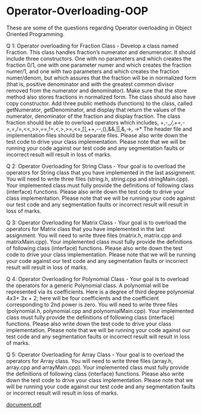 # Operator-Overloading-OOP
These are some of the questions regarding Operator overloading in Object Oriented Programming.

Q 1: Operator overloading for Fraction Class - Develop a class named Fraction. This class handles fraction’s
numerator and denumerator. It should include three constructors. One with no parameters and which creates the
fraction 0/1, one with one parameter numer and which creates the fraction numer/1, and one with two parameters
and which creates the fraction numer/denom, but which assures that the fraction will be in normalized form (that
is, positive denominator and with the greatest common divisor removed from the numerator and denominator).
Make sure that the store method also stores fractions in normalized form. The class should also have copy
constructor. Add three public methods (functions) to the class, called getNumerator, getDenominator, and display
that return the values of the numerator, denominator of the fraction and display fraction. The class fraction should
be able to overload operators which includes, +,-,*,/,+=,-=,*=,/=,<<,>>,==,!=,<,>,>=,<=,[],++,--,(),&&,||,&,->, ->* The
header file and implementation files should be separate files.
Please also write down the test code to drive your class implementation. Please note that we will be running your
code against our test code and any segmentation faults or incorrect result will result in loss of marks.

Q 2: Operator Overloading for String Class - Your goal is to overload the operators for String class that you have
implemented in the last assignment. You will need to write three files (string.h, string.cpp and stringMain.cpp). Your
implemented class must fully provide the definitions of following class (interface) functions. Please also write down
the test code to drive your class implementation. Please note that we will be running your code against our test code
and any segmentation faults or incorrect result will result in loss of marks.

Q 3: Operator Overloading for Matrix Class - Your goal is to overload the operators for Matrix class that you have
implemented in the last assignment. You will need to write three files (matrix.h, matrix.cpp and matrixMain.cpp).
Your implemented class must fully provide the definitions of following class (interface) functions. Please also write
down the test code to drive your class implementation. Please note that we will be running your code against our
test code and any segmentation faults or incorrect result will result in loss of marks.

Q 4: Operator Overloading for Polynomial Class - Your goal is to overload the operators for a generic Polynomial
class. A polynomial will be represented via its coefficients. Here is a degree of third degree polynomial 4x3+ 3x + 2;
here will be four coefficients and the coefficient corresponding to 2nd power is zero. You will need to write three
files (polynomial.h, polynomial.cpp and polynomialMain.cpp). Your implemented class must fully provide the
definitions of following class (interface) functions. Please also write down the test code to drive your class
implementation. Please note that we will be running your code against our test code and any segmentation faults
or incorrect result will result in loss of marks.

Q 5: Operator Overloading for Array Class - Your goal is to overload the operators for Array class. You will need to
write three files (array.h, array.cpp and arrayMain.cpp). Your implemented class must fully provide the definitions
of following class (interface) functions. Please also write down the test code to drive your class implementation.
Please note that we will be running your code against our test code and any segmentation faults or incorrect result
will result in loss of marks.

[document.pdf](https://github.com/zaidi-14/Operator-Overloading-OOP/files/6161543/document.pdf)
